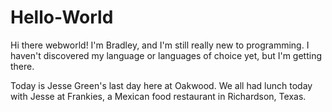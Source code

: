 Hello-World
=================

Hi there webworld! I'm Bradley, and I'm still really new to programming. I haven't discovered my language or languages of choice yet, but I'm getting there. 

Today is Jesse Green's last day here at Oakwood. We all had lunch today with Jesse at Frankies, a Mexican food restaurant in Richardson, Texas.
